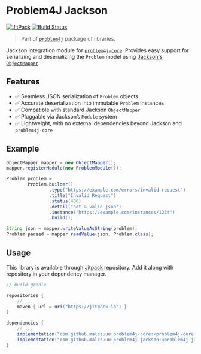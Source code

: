 # Problem4J Jackson

[![JitPack](https://jitpack.io/v/malczuuu/problem4j-jackson.svg)](https://jitpack.io/#malczuuu/problem4j-jackson)
[![Build Status](https://github.com/malczuuu/problem4j-jackson/actions/workflows/gradle.yml/badge.svg)](https://github.com/malczuuu/problem4j-jackson/actions/workflows/gradle.yml)

> Part of [`problem4j`][problem4j] package of libraries.

Jackson integration module for [`problem4j-core`][problem4j-core]. Provides easy support for serializing and
deserializing the `Problem` model using [Jackson's `ObjectMapper`][jackson].

## Features

- ✅ Seamless JSON serialization of `Problem` objects
- ✅ Accurate deserialization into immutable `Problem` instances
- ✅ Compatible with standard Jackson `ObjectMapper`
- ✅ Pluggable via Jackson’s `Module` system
- ✅ Lightweight, with no external dependencies beyond Jackson and `problem4j-core`

## Example

```java
ObjectMapper mapper = new ObjectMapper();
mapper.registerModule(new ProblemModule());

Problem problem =
        Problem.builder()
                .type("https://example.com/errors/invalid-request")
                .title("Invalid Request")
                .status(400)
                .detail("not a valid json")
                .instance("https://example.com/instances/1234")
                .build();

String json = mapper.writeValueAsString(problem);
Problem parsed = mapper.readValue(json, Problem.class);
```

## Usage

This library is available through [Jitpack][jitpack] repository. Add it along with repository in your dependency
manager.

```groovy
// build.gradle

repositories {
    // ...
    maven { url = uri("https://jitpack.io") }
}

dependencies {
    // ...
    implementation("com.github.malczuuu:problem4j-core:<problem4j-core-version>")
    implementation("com.github.malczuuu:problem4j-jackson:<problem4j-jackson-version>")
}
```

[problem4j]: https://github.com/malczuuu/problem4j

[problem4j-core]: https://github.com/malczuuu/problem4j-core

[jackson]: https://github.com/FasterXML/jackson

[jitpack]: https://jitpack.io/#malczuuu/problem4j-jackson
